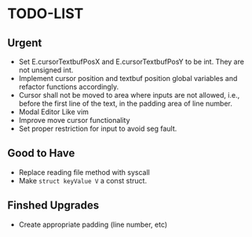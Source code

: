 # TODO-LIST

## Urgent

- Set E.cursorTextbufPosX and E.cursorTextbufPosY to be int. They are not unsigned int.
- Implement cursor position and textbuf position global variables and refactor functions accordingly.
- Cursor shall not be moved to area where inputs are not allowed, i.e., before the first line of the text, in the padding area of line number. 
- Modal Editor Like vim
- Improve move cursor functionality
- Set proper restriction for input to avoid seg fault.

## Good to Have

- Replace reading file method with syscall
- Make `struct keyValue V` a const struct.

## Finshed Upgrades

- Create appropriate padding (line number, etc)
